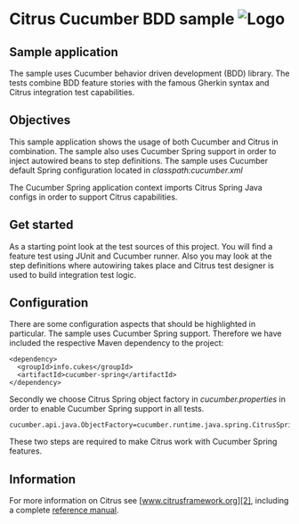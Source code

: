 Citrus Cucumber BDD sample ![Logo][1]
==============

Sample application
---------

The sample uses Cucumber behavior driven development (BDD) library. The tests combine BDD feature stories with the famous 
Gherkin syntax and Citrus integration test capabilities.
 
Objectives
---------

This sample application shows the usage of both Cucumber and Citrus in combination. The sample also uses Cucumber Spring
support in order to inject autowired beans to step definitions. The sample uses Cucumber default Spring configuration located in
*classpath:cucumber.xml*

The Cucumber Spring application context imports Citrus Spring Java configs in order to support Citrus capabilities.

Get started
---------

As a starting point look at the test sources of this project. You will find a feature test using JUnit and Cucumber runner.
Also you may look at the step definitions where autowiring takes place and Citrus test designer is used to build integration test logic.

Configuration
---------

There are some configuration aspects that should be highlighted in particular. The sample uses Cucumber Spring support. Therefore
we have included the respective Maven dependency to the project:

    <dependency>
      <groupId>info.cukes</groupId>
      <artifactId>cucumber-spring</artifactId>
    </dependency>
    
Secondly we choose Citrus Spring object factory in *cucumber.properties* in order to enable Cucumber Spring support in all tests.
    
    cucumber.api.java.ObjectFactory=cucumber.runtime.java.spring.CitrusSpringObjectFactory
    
These two steps are required to make Citrus work with Cucumber Spring features.    

Information
---------

For more information on Citrus see [www.citrusframework.org][2], including
a complete [reference manual][3].

 [1]: http://www.citrusframework.org/images/brand_logo.png "Citrus"
 [2]: http://www.citrusframework.org
 [3]: http://www.citrusframework.org/reference/html/